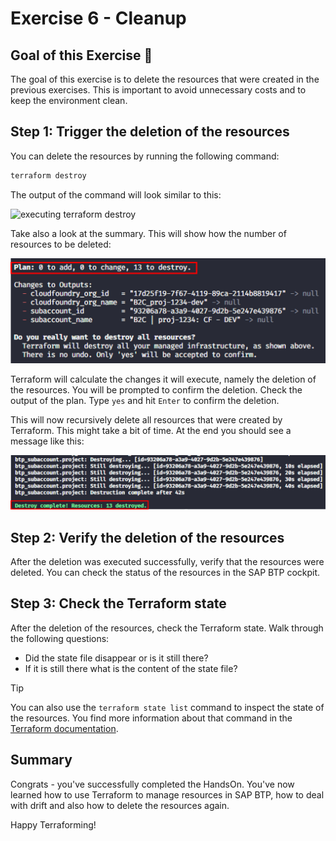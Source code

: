 # Exercise 6 - Cleanup

## Goal of this Exercise 🎯

The goal of this exercise is to delete the resources that were created in the previous exercises. This is important to avoid unnecessary costs and to keep the environment clean.

## Step 1: Trigger the deletion of the resources

You can delete the resources by running the following command:

```bash
terraform destroy
```

The output of the command will look similar to this:

<img width="600px" src="assets/ex8_1.png" alt="executing terraform destroy">

Take also a look at the summary. This will show how the number of resources to be deleted:

<img width="600px" src="assets/ex8_2.png" alt="overview of deleted resources">

Terraform will calculate the changes it will execute, namely the deletion of the resources. You will be prompted to confirm the deletion. Check the output of the plan. Type `yes` and hit `Enter` to confirm the deletion.

This will now recursively delete all resources that were created by Terraform. This might take a bit of time. At the end you should see a message like this:

<img width="600px" src="assets/ex8_3.png" alt="result of terraform destroy">

## Step 2: Verify the deletion of the resources

After the deletion was executed successfully, verify that the resources were deleted. You can check the status of the resources in the SAP BTP cockpit.

## Step 3: Check the Terraform state

After the deletion of the resources, check the Terraform state. Walk through the following questions:

- Did the state file disappear or is it still there?
- If it is still there what is the content of the state file?

> [!TIP]
> You can also use the `terraform state list` command to inspect the state of the resources. You find more information about that command in the [Terraform documentation](https://developer.hashicorp.com/terraform/cli/state/inspect).

## Summary

Congrats - you've successfully completed the HandsOn. You've now learned how to use Terraform to manage resources in SAP BTP, how to deal with drift and also how to delete the resources again.

Happy Terraforming!
